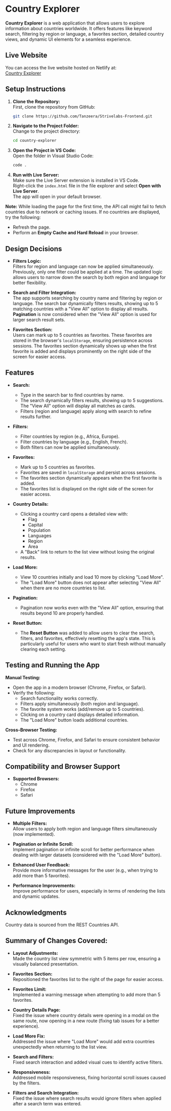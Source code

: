 
# Country Explorer

**Country Explorer** is a web application that allows users to explore information about countries worldwide. It offers features like keyword search, filtering by region or language, a favorites section, detailed country views, and dynamic UI elements for a seamless experience.

## Live Website

You can access the live website hosted on Netlify at:  
[Country Explorer](https://your-netlify-url.com)

## Setup Instructions

1. **Clone the Repository:**  
   First, clone the repository from GitHub:

   ```bash
   git clone https://github.com/Tanzeera/Strivelabs-Frontend.git
   ```

2. **Navigate to the Project Folder:**  
   Change to the project directory:

   ```bash
   cd country-explorer
   ```

3. **Open the Project in VS Code:**  
   Open the folder in Visual Studio Code:

   ```bash
   code .
   ```

4. **Run with Live Server:**  
   Make sure the Live Server extension is installed in VS Code.  
   Right-click the `index.html` file in the file explorer and select **Open with Live Server**.  
   The app will open in your default browser.

**Note:** While loading the page for the first time, the API call might fail to fetch countries due to network or caching issues. If no countries are displayed, try the following:

- Refresh the page.
- Perform an **Empty Cache and Hard Reload** in your browser.

## Design Decisions

- **Filters Logic:**  
  Filters for region and language can now be applied simultaneously. Previously, only one filter could be applied at a time. The updated logic allows users to narrow down the search by both region and language for better flexibility.

- **Search and Filter Integration:**  
  The app supports searching by country name and filtering by region or language. The search bar dynamically filters results, showing up to 5 matching countries with a "View All" option to display all results. **Pagination** is now considered when the "View All" option is used for larger search result sets.

- **Favorites Section:**  
  Users can mark up to 5 countries as favorites. These favorites are stored in the browser's `localStorage`, ensuring persistence across sessions. The favorites section dynamically shows up when the first favorite is added and displays prominently on the right side of the screen for easier access.

## Features

- **Search:**
  - Type in the search bar to find countries by name.
  - The search dynamically filters results, showing up to 5 suggestions. The "View All" option will display all matches as cards.
  - Filters (region and language) apply along with search to refine results further.

- **Filters:**
  - Filter countries by region (e.g., Africa, Europe).
  - Filter countries by language (e.g., English, French).
  - Both filters can now be applied simultaneously.

- **Favorites:**
  - Mark up to 5 countries as favorites.
  - Favorites are saved in `localStorage` and persist across sessions.
  - The favorites section dynamically appears when the first favorite is added.
  - The favorites list is displayed on the right side of the screen for easier access.

- **Country Details:**
  - Clicking a country card opens a detailed view with:
    - Flag
    - Capital
    - Population
    - Languages
    - Region
    - Area
  - A "Back" link to return to the list view without losing the original results.

- **Load More:**
  - View 10 countries initially and load 10 more by clicking "Load More".
  - The "Load More" button does not appear after selecting "View All" when there are no more countries to list.

- **Pagination:**
  - Pagination now works even with the "View All" option, ensuring that results beyond 10 are properly handled.

- **Reset Button:**
  - The **Reset Button** was added to allow users to clear the search, filters, and favorites, effectively resetting the app's state. This is particularly useful for users who want to start fresh without manually clearing each setting.

## Testing and Running the App

**Manual Testing:**
- Open the app in a modern browser (Chrome, Firefox, or Safari).
- Verify the following:
  - Search functionality works correctly.
  - Filters apply simultaneously (both region and language).
  - The favorite system works (add/remove up to 5 countries).
  - Clicking on a country card displays detailed information.
  - The "Load More" button loads additional countries.

**Cross-Browser Testing:**
- Test across Chrome, Firefox, and Safari to ensure consistent behavior and UI rendering.
- Check for any discrepancies in layout or functionality.

## Compatibility and Browser Support

- **Supported Browsers:**
  - Chrome
  - Firefox
  - Safari

## Future Improvements

- **Multiple Filters:**  
  Allow users to apply both region and language filters simultaneously (now implemented).

- **Pagination or Infinite Scroll:**  
  Implement pagination or infinite scroll for better performance when dealing with larger datasets (considered with the "Load More" button).

- **Enhanced User Feedback:**  
  Provide more informative messages for the user (e.g., when trying to add more than 5 favorites).

- **Performance Improvements:**  
  Improve performance for users, especially in terms of rendering the lists and dynamic updates.

## Acknowledgments

Country data is sourced from the REST Countries API.

## Summary of Changes Covered:

- **Layout Adjustments:**  
  Made the country list view symmetric with 5 items per row, ensuring a visually balanced presentation.

- **Favorites Section:**  
  Repositioned the favorites list to the right of the page for easier access.

- **Favorites Limit:**  
  Implemented a warning message when attempting to add more than 5 favorites.

- **Country Details Page:**  
  Fixed the issue where country details were opening in a modal on the same route, now opening in a new route (fixing tab issues for a better experience).

- **Load More Fix:**  
  Addressed the issue where "Load More" would add extra countries unexpectedly when returning to the list view.

- **Search and Filters:**  
  Fixed search interaction and added visual cues to identify active filters.

- **Responsiveness:**  
  Addressed mobile responsiveness, fixing horizontal scroll issues caused by the filters.

- **Filters and Search Integration:**  
  Fixed the issue where search results would ignore filters when applied after a search term was entered.
